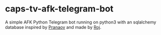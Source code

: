 # caps-tv-afk-telegram-bot
A simple AFK Python Telegram bot running
 on python3 with an sqlalchemy database inspired by [Pranaov](https://t.me/pranaovs) and made by [Roj](https://t.me/rojserbest).
